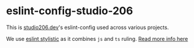 # eslint-config-studio-206

This is [studio206.dev](https://studio206.dev)'s eslint-config used across various projects.

We use [eslint stylistic](https://eslint.style) as it combines `js` and `ts` ruling. [Read more info here](https://eslint.style/guide/why)
